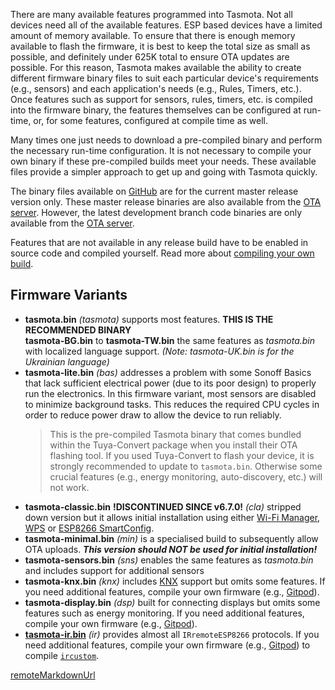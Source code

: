 There are many available features programmed into Tasmota. Not all devices need all of the available features. ESP based devices have a limited amount of memory available. To ensure that there is enough memory available to flash the firmware, it is best to keep the total size as small as possible, and definitely under 625K total to ensure OTA updates are possible. For this reason, Tasmota makes available the ability to create different firmware binary files to suit each particular device's requirements (e.g., sensors) and each application's needs (e.g., Rules, Timers, etc.). Once features such as support for sensors, rules, timers, etc. is compiled into the firmware binary, the features themselves can be configured at run-time, or, for some features, configured at compile time as well.

Many times one just needs to download a pre-compiled binary and perform the necessary run-time configuration. It is not necessary to compile your own binary if these pre-compiled builds meet your needs. These available files provide a simpler approach to get up and going with Tasmota quickly.

The binary files available on [GitHub](https://github.com/arendst/Tasmota/releases) are for the current master release version only. These master release binaries are also available from the [OTA server](http://thehackbox.org/tasmota/release/). However, the latest development branch code binaries are only available from the [OTA server](http://thehackbox.org/tasmota/).

Features that are not available in any release build have to be enabled in source code and compiled yourself. Read more about [compiling your own build](compile-your-build).

## Firmware Variants
- **tasmota.bin** *(tasmota)* supports most features. **THIS IS THE RECOMMENDED BINARY**  
  **tasmota-BG.bin** to **tasmota-TW.bin** the same features as _tasmota.bin_ with localized language support. *(Note: tasmota-UK.bin is for the Ukrainian language)*
- **tasmota-lite.bin** *(bas)* addresses a problem with some Sonoff Basics that lack sufficient electrical power (due to its poor design) to properly run the electronics. In this firmware variant, most sensors are disabled to minimize background tasks. This reduces the required CPU cycles in order to reduce power draw to allow the device to run reliably.
  >This is the pre-compiled Tasmota binary that comes bundled within the Tuya-Convert package when you install their OTA flashing tool. If you used Tuya-Convert to flash your device, it is strongly recommended to update to `tasmota.bin`. Otherwise some crucial features (e.g., energy monitoring, auto-discovery, etc.) will not work.
- **tasmota-classic.bin** **!DISCONTINUED SINCE v6.7.0!** *(cla)* stripped down version but it allows initial installation using either [Wi-Fi Manager](Initial-Configuration#configure-wi-fi), [WPS](https://en.wikipedia.org/wiki/Wi-Fi_Protected_Setup) or [ESP8266 SmartConfig](http://techiesms.com/iot-projects/now-no-need-enter-ssid-name-password-inside-code-esp8266-smart-config/).
- **tasmota-minimal.bin** *(min)* is a specialised build to subsequently allow OTA uploads. ***This version should NOT be used for initial installation!***
- **tasmota-sensors.bin** *(sns)* enables the same features as _tasmota.bin_ and includes support for additional sensors
- **tasmota-knx.bin** *(knx)* includes [KNX](KNX-Features) support but omits some features. If you need additional features, compile your own firmware (e.g., [Gitpod](Gitpod)).
- **tasmota-display.bin** *(dsp)* built for connecting displays but omits some features such as energy monitoring. If you need additional features, compile your own firmware (e.g., [Gitpod](Gitpod)).
- [**tasmota-ir.bin**](Tasmota-IR) *(ir)* provides almost all `IRremoteESP8266` protocols. If you need additional features, compile your own firmware (e.g., [Gitpod](Gitpod)) to compile [`ircustom`](Tasmota-IR).

[remoteMarkdownUrl](https://raw.githubusercontent.com/arendst/Tasmota/development/BUILDS.md)